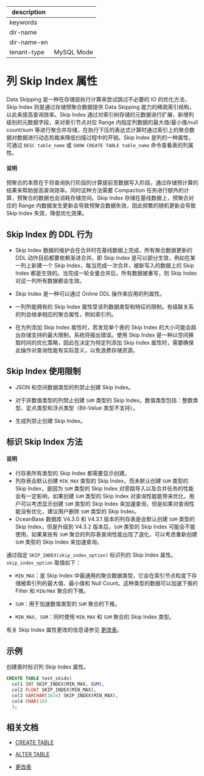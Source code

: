 |description||
|---|---|
|keywords||
|dir-name||
|dir-name-en||
|tenant-type|MySQL Mode|

# 列 Skip Index 属性

Data Skipping 是一种在存储层执行计算来尝试跳过不必要的 IO 的优化方法，Skip Index 则是通过存储预聚合数据提供 Data Skipping 能力的稀疏索引结构，以此来提高查询效率。Skip Index 通过对索引树存储的元数据进行扩展，新增列级别的元数据字段，来对索引节点对应 Range 内指定列数据的最大值/最小值/null count/sum 等进行聚合并存储，在执行下压的表达式计算时通过索引上的聚合数据对数据进行动态剪裁来降低扫描过程中的开销。Skip Index 是列的一种属性，可通过 `DESC table_name` 或 `SHOW CREATE TABLE table_name` 命令查看表的列属性。

<main id="notice" type='explain'>
  <h4>说明</h4>
  <p>预聚合的本质在于将查询执行阶段的计算提前至数据写入阶段，通过存储预计算的结果来帮助提高查询效率。同时这种方法需要 Compaction 任务进行额外的计算，预聚合的数据也会消耗存储空间。Skip Index 存储在基线数据上，预聚合对应的 Range 内数据发生更新会导致预聚合数据失效，因此频繁的随机更新会导致 Skip Index 失效，降低优化效果。</p>
</main>

## Skip Index 的 DDL 行为

* Skip Index 数据的维护会在合并时在基线数据上完成，所有聚合数据更新的 DDL 动作目前都要依赖渐进合并。即 Skip Index 是可以部分生效，例如在某一列上新建一个 Skip Index，每当完成一次合并，被新写入的数据上的 Skip Index 都是生效的。当完成一轮全量合并后，所有数据被重写，则 Skip Index 对这一列所有数据都会生效。

* Skip Index 是一种可以通过 Online DDL 操作来应用的列属性。

* 一列所能拥有的 Skip Index 属性受该列数据类型和特征的限制。有级联关系的列会继承相应的聚合属性，例如索引列。

* 在为列添加 Skip Index 属性时，若发现单个表的 Skip Index 的大小可能会超出存储支持的最大限制，系统将报出错误。使用 Skip Index 是一种以空间换取时间的优化策略，因此在决定为特定列添加 Skip Index 属性时，需要确保此操作对查询性能有实际意义，以免浪费存储资源。

## Skip Index 使用限制

* JSON 和空间数据类型的列禁止创建 Skip Index。

* 对于非数值类型的列禁止创建 `SUM` 类型的 Skip Index。数值类型包括：整数类型、定点类型和浮点类型（Bit-Value 类型不支持）。

* 生成列禁止创建 Skip Index。

## 标识 Skip Index 方法

<main id="notice" type='explain'>
  <h4>说明</h4>
  <p><ul><li>行存表所有类型的 Skip Index 都需要显示创建。</li><li>列存表会默认创建 <code>MIN_MAX</code> 类型的 Skip Index，而未默认创建 <code>SUM</code> 类型的 Skip Index，是因为 <code>SUM</code> 类型的 Skip Index 对旁路导入以及合并任务的性能会有一定影响，如果创建 <code>SUM</code> 类型的 Skip Index 对查询性能能带来优化，用户可以考虑显示创建 <code>SUM</code> 类型的 Skip Index 来加速查询，但是如果对查询性能没有优化，建议用户删除 <code>SUM</code> 类型的 Skip Index。</li><li>OceanBase 数据库 V4.3.0 和 V4.3.1 版本的列存表是会默认创建 <code>SUM</code> 类型的 Skip Index，但是升级到 V4.3.2 版本后，<code>SUM</code> 类型的 Skip Index 可能会不能使用，如果某些有 <code>SUM</code> 聚合的列存表查询性能出现了退化，可以考虑重新创建 <code>SUM</code> 类型的 Skip Index 来加速查询。</li></ul></p>
</main>

通过指定 `SKIP_INDEX(skip_index_option)` 标识列的 Skip Index 属性。`skip_index_option` 取值如下：

* `MIN_MAX`：是 Skip Index 中最通用的聚合数据类型，它会在索引节点粒度下存储被索引列的最大值、最小值和 Null Count。这种类型的数据可以加速下推的 Filter 和 `MIN/MAX` 聚合的下推。

* `SUM`：用于加速数值类型的 `SUM` 聚合的下推。

* `MIN_MAX, SUM`：同时使用 `MIN_MAX` 和 `SUM` 聚合的 Skip Index 类型。

有关 Skip Index 属性更改的信息请参见 [更改表](600.change-table-of-mysql-mode.md)。

## 示例

创建表时标识列 Skip Index 属性。

```sql
CREATE TABLE test_skidx(
  col1 INT SKIP_INDEX(MIN_MAX, SUM), 
  col2 FLOAT SKIP_INDEX(MIN_MAX), 
  col3 VARCHAR(1024) SKIP_INDEX(MIN_MAX),
  col4 CHAR(10)
  );
```

## 相关文档

* [CREATE TABLE](../../../500.sql-reference/100.sql-syntax/200.common-tenant-of-mysql-mode/600.sql-statement-of-mysql-mode/2600.create-table-of-mysql-mode.md)

* [ALTER TABLE](../../../500.sql-reference/100.sql-syntax/200.common-tenant-of-mysql-mode/600.sql-statement-of-mysql-mode/1600.alter-table-of-mysql-mode.md)

* [更改表](600.change-table-of-mysql-mode.md)
